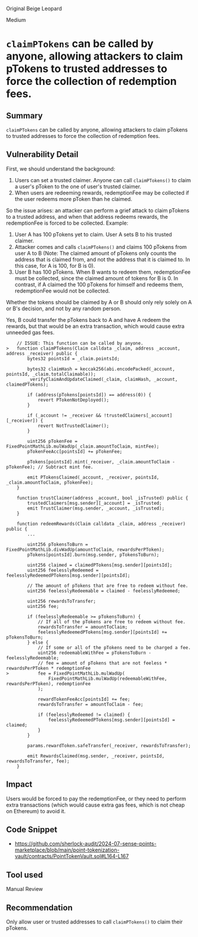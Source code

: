 Original Beige Leopard

Medium

# `claimPTokens` can be called by anyone, allowing attackers to claim pTokens to trusted addresses to force the collection of redemption fees.


## Summary

`claimPTokens` can be called by anyone, allowing attackers to claim pTokens to trusted addresses to force the collection of redemption fees.

## Vulnerability Detail

First, we should understand the background:

1. Users can set a trusted claimer. Anyone can call `claimPTokens()` to claim a user's pToken to the one of user's trusted claimer.
2. When users are redeeming rewards, redemptionFee may be collected if the user redeems more pToken than he claimed.

So the issue arises: an attacker can perform a grief attack to claim pTokens to a trusted address, and when that address redeems rewards, the redemptionFee is forced to be collected. Example:

1. User A has 100 pTokens yet to claim. User A sets B to his trusted claimer.
2. Attacker comes and calls `claimPTokens()` and claims 100 pTokens from user A to B (Note: The claimed amount of pTokens only counts the address that is claimed from, and not the address that it is claimed to. In this case, for A is 100, for B is 0).
3. User B has 100 pTokens. When B wants to redeem them, redemptionFee must be collected, since the claimed amount of tokens for B is 0. In contrast, if A claimed the 100 pTokens for himself and redeems them, redemptionFee would not be collected.

Whether the tokens should be claimed by A or B should only rely solely on A or B's decision, and not by any random person.

Yes, B could transfer the pTokens back to A and have A redeem the rewards, but that would be an extra transaction, which would cause extra unneeded gas fees.

```solidity
    // ISSUE: This function can be called by anyone.
>   function claimPTokens(Claim calldata _claim, address _account, address _receiver) public {
        bytes32 pointsId = _claim.pointsId;

        bytes32 claimHash = keccak256(abi.encodePacked(_account, pointsId, _claim.totalClaimable));
        _verifyClaimAndUpdateClaimed(_claim, claimHash, _account, claimedPTokens);

        if (address(pTokens[pointsId]) == address(0)) {
            revert PTokenNotDeployed();
        }

        if (_account != _receiver && !trustedClaimers[_account][_receiver]) {
            revert NotTrustedClaimer();
        }

        uint256 pTokenFee = FixedPointMathLib.mulWadUp(_claim.amountToClaim, mintFee);
        pTokenFeeAcc[pointsId] += pTokenFee;

        pTokens[pointsId].mint(_receiver, _claim.amountToClaim - pTokenFee); // Subtract mint fee.

        emit PTokensClaimed(_account, _receiver, pointsId, _claim.amountToClaim, pTokenFee);
    }

    function trustClaimer(address _account, bool _isTrusted) public {
        trustedClaimers[msg.sender][_account] = _isTrusted;
        emit TrustClaimer(msg.sender, _account, _isTrusted);
    }

    function redeemRewards(Claim calldata _claim, address _receiver) public {
        ...

        uint256 pTokensToBurn = FixedPointMathLib.divWadUp(amountToClaim, rewardsPerPToken);
        pTokens[pointsId].burn(msg.sender, pTokensToBurn);

        uint256 claimed = claimedPTokens[msg.sender][pointsId];
        uint256 feelesslyRedeemed = feelesslyRedeemedPTokens[msg.sender][pointsId];

        // The amount of pTokens that are free to redeem without fee.
        uint256 feelesslyRedeemable = claimed - feelesslyRedeemed;

        uint256 rewardsToTransfer;
        uint256 fee;

        if (feelesslyRedeemable >= pTokensToBurn) {
            // If all of the pTokens are free to redeem without fee.
            rewardsToTransfer = amountToClaim;
            feelesslyRedeemedPTokens[msg.sender][pointsId] += pTokensToBurn;
        } else {
            // If some or all of the pTokens need to be charged a fee.
            uint256 redeemableWithFee = pTokensToBurn - feelesslyRedeemable;
            // fee = amount of pTokens that are not feeless * rewardsPerPToken * redemptionFee
>           fee = FixedPointMathLib.mulWadUp(
                FixedPointMathLib.mulWadUp(redeemableWithFee, rewardsPerPToken), redemptionFee
            );

            rewardTokenFeeAcc[pointsId] += fee;
            rewardsToTransfer = amountToClaim - fee;

            if (feelesslyRedeemed != claimed) {
                feelesslyRedeemedPTokens[msg.sender][pointsId] = claimed;
            }
        }

        params.rewardToken.safeTransfer(_receiver, rewardsToTransfer);

        emit RewardsClaimed(msg.sender, _receiver, pointsId, rewardsToTransfer, fee);
    }
```

## Impact

Users would be forced to pay the redemptionFee, or they need to perform extra transactions (which would cause extra gas fees, which is not cheap on Ethereum) to avoid it.

## Code Snippet

- https://github.com/sherlock-audit/2024-07-sense-points-marketplace/blob/main/point-tokenization-vault/contracts/PointTokenVault.sol#L164-L167

## Tool used

Manual Review

## Recommendation

Only allow user or trusted addresses to call `claimPTokens()` to claim their pTokens.